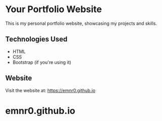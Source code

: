 # Your Portfolio Website

This is my personal portfolio website, showcasing my projects and skills.

## Technologies Used

- HTML
- CSS
- Bootstrap (if you're using it)

## Website

Visit the website at: https://emnr0.github.io
# emnr0.github.io
